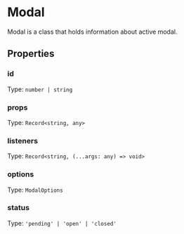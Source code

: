 # Modal

Modal is a class that holds information about active modal.


## Properties

### id
Type: `number | string`

### props
Type: `Record<string, any>`

### listeners
Type: `Record<string, (...args: any) => void>`

### options
Type: `ModalOptions`

### status
Type: `'pending' | 'open' | 'closed'`
